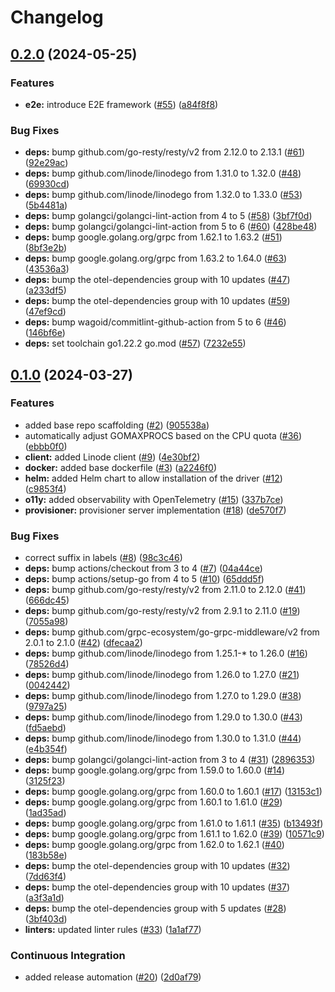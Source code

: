 # Changelog

## [0.2.0](https://github.com/linode/linode-cosi-driver/compare/v0.1.0...v0.2.0) (2024-05-25)


### Features

* **e2e:** introduce E2E framework ([#55](https://github.com/linode/linode-cosi-driver/issues/55)) ([a84f8f8](https://github.com/linode/linode-cosi-driver/commit/a84f8f854a98c743b3d90fffd97d7c0d5d54494d))


### Bug Fixes

* **deps:** bump github.com/go-resty/resty/v2 from 2.12.0 to 2.13.1 ([#61](https://github.com/linode/linode-cosi-driver/issues/61)) ([92e29ac](https://github.com/linode/linode-cosi-driver/commit/92e29acab82a939e85947ec5b5c755b762d756ae))
* **deps:** bump github.com/linode/linodego from 1.31.0 to 1.32.0 ([#48](https://github.com/linode/linode-cosi-driver/issues/48)) ([69930cd](https://github.com/linode/linode-cosi-driver/commit/69930cdf90bd511e97d1e1019d9fcc86cd2b2dc9))
* **deps:** bump github.com/linode/linodego from 1.32.0 to 1.33.0 ([#53](https://github.com/linode/linode-cosi-driver/issues/53)) ([5b4481a](https://github.com/linode/linode-cosi-driver/commit/5b4481a9775cf1e5c784085f38134e374e21eb22))
* **deps:** bump golangci/golangci-lint-action from 4 to 5 ([#58](https://github.com/linode/linode-cosi-driver/issues/58)) ([3bf7f0d](https://github.com/linode/linode-cosi-driver/commit/3bf7f0d83d643ca8fbfe0846bda2c043c865a633))
* **deps:** bump golangci/golangci-lint-action from 5 to 6 ([#60](https://github.com/linode/linode-cosi-driver/issues/60)) ([428be48](https://github.com/linode/linode-cosi-driver/commit/428be4802cc1339cdef2b88ac1cba73867b3c6ce))
* **deps:** bump google.golang.org/grpc from 1.62.1 to 1.63.2 ([#51](https://github.com/linode/linode-cosi-driver/issues/51)) ([8bf3e2b](https://github.com/linode/linode-cosi-driver/commit/8bf3e2b1a9281e2853bbc09f042e48009e9b350b))
* **deps:** bump google.golang.org/grpc from 1.63.2 to 1.64.0 ([#63](https://github.com/linode/linode-cosi-driver/issues/63)) ([43536a3](https://github.com/linode/linode-cosi-driver/commit/43536a335d72ac3c36f37903bd90f2912e76a785))
* **deps:** bump the otel-dependencies group with 10 updates ([#47](https://github.com/linode/linode-cosi-driver/issues/47)) ([a233df5](https://github.com/linode/linode-cosi-driver/commit/a233df53e0e530634b43e73deecc05892fb4d210))
* **deps:** bump the otel-dependencies group with 10 updates ([#59](https://github.com/linode/linode-cosi-driver/issues/59)) ([47ef9cd](https://github.com/linode/linode-cosi-driver/commit/47ef9cd14795d3ea54a1b978cd8ed970b8f98c2f))
* **deps:** bump wagoid/commitlint-github-action from 5 to 6 ([#46](https://github.com/linode/linode-cosi-driver/issues/46)) ([146bf6e](https://github.com/linode/linode-cosi-driver/commit/146bf6e20589751e9fc4117bfe0df297567b44d5))
* **deps:** set toolchain go1.22.2 go.mod ([#57](https://github.com/linode/linode-cosi-driver/issues/57)) ([7232e55](https://github.com/linode/linode-cosi-driver/commit/7232e5571072602bbb68f4397e1c60c41655740b))

## [0.1.0](https://github.com/linode/linode-cosi-driver/compare/v0.1.0...v0.1.0) (2024-03-27)


### Features

* added base repo scaffolding ([#2](https://github.com/linode/linode-cosi-driver/issues/2)) ([905538a](https://github.com/linode/linode-cosi-driver/commit/905538a0d4d6262d60d81eec937566590acf7830))
* automatically adjust GOMAXPROCS based on the CPU quota ([#36](https://github.com/linode/linode-cosi-driver/issues/36)) ([ebbb0f0](https://github.com/linode/linode-cosi-driver/commit/ebbb0f07c69056c19c49dffaf04b77238aa038bd))
* **client:** added Linode client ([#9](https://github.com/linode/linode-cosi-driver/issues/9)) ([4e30bf2](https://github.com/linode/linode-cosi-driver/commit/4e30bf2722054984b08d93ab6fabd39284850ad3))
* **docker:** added base dockerfile ([#3](https://github.com/linode/linode-cosi-driver/issues/3)) ([a2246f0](https://github.com/linode/linode-cosi-driver/commit/a2246f0406ffa85dc1cd84cc8d91c61f57e06b4e))
* **helm:** added Helm chart to allow installation of the driver ([#12](https://github.com/linode/linode-cosi-driver/issues/12)) ([c9853f4](https://github.com/linode/linode-cosi-driver/commit/c9853f4ed2686020acfc30d49057444de5fe9cef))
* **o11y:** added observability with OpenTelemetry ([#15](https://github.com/linode/linode-cosi-driver/issues/15)) ([337b7ce](https://github.com/linode/linode-cosi-driver/commit/337b7cecba42bf80d934bc24a3b7dfe51daee27a))
* **provisioner:** provisioner server implementation ([#18](https://github.com/linode/linode-cosi-driver/issues/18)) ([de570f7](https://github.com/linode/linode-cosi-driver/commit/de570f77fd112c21ec744301adee22c5f93f8927))


### Bug Fixes

* correct suffix in labels ([#8](https://github.com/linode/linode-cosi-driver/issues/8)) ([98c3c46](https://github.com/linode/linode-cosi-driver/commit/98c3c46b6e49731c773b7594f1474e3ad27c54a8))
* **deps:** bump actions/checkout from 3 to 4 ([#7](https://github.com/linode/linode-cosi-driver/issues/7)) ([04a44ce](https://github.com/linode/linode-cosi-driver/commit/04a44ce75b3e80a8d682370494a02c4eca252155))
* **deps:** bump actions/setup-go from 4 to 5 ([#10](https://github.com/linode/linode-cosi-driver/issues/10)) ([65ddd5f](https://github.com/linode/linode-cosi-driver/commit/65ddd5fd6d61d127b65828e88d45651afe0af550))
* **deps:** bump github.com/go-resty/resty/v2 from 2.11.0 to 2.12.0 ([#41](https://github.com/linode/linode-cosi-driver/issues/41)) ([666dc45](https://github.com/linode/linode-cosi-driver/commit/666dc45394d05cd96019205f0806acd8eb31d6c4))
* **deps:** bump github.com/go-resty/resty/v2 from 2.9.1 to 2.11.0 ([#19](https://github.com/linode/linode-cosi-driver/issues/19)) ([7055a98](https://github.com/linode/linode-cosi-driver/commit/7055a98ccac3d7976dc0212a4e7c5b7f8597fb69))
* **deps:** bump github.com/grpc-ecosystem/go-grpc-middleware/v2 from 2.0.1 to 2.1.0 ([#42](https://github.com/linode/linode-cosi-driver/issues/42)) ([dfecaa2](https://github.com/linode/linode-cosi-driver/commit/dfecaa25747ede0617f8366b64aab69009079543))
* **deps:** bump github.com/linode/linodego from 1.25.1-* to 1.26.0 ([#16](https://github.com/linode/linode-cosi-driver/issues/16)) ([78526d4](https://github.com/linode/linode-cosi-driver/commit/78526d427ab4c8f213396eb3bd1736dbf1dac309))
* **deps:** bump github.com/linode/linodego from 1.26.0 to 1.27.0 ([#21](https://github.com/linode/linode-cosi-driver/issues/21)) ([0042442](https://github.com/linode/linode-cosi-driver/commit/00424429928e10424b5daa25448525c7bd5b65e0))
* **deps:** bump github.com/linode/linodego from 1.27.0 to 1.29.0 ([#38](https://github.com/linode/linode-cosi-driver/issues/38)) ([9797a25](https://github.com/linode/linode-cosi-driver/commit/9797a258f6f4244d0370fb7e8676ebeff2a1e0ff))
* **deps:** bump github.com/linode/linodego from 1.29.0 to 1.30.0 ([#43](https://github.com/linode/linode-cosi-driver/issues/43)) ([fd5aebd](https://github.com/linode/linode-cosi-driver/commit/fd5aebdc61b776a738579a278e27b78e721e674c))
* **deps:** bump github.com/linode/linodego from 1.30.0 to 1.31.0 ([#44](https://github.com/linode/linode-cosi-driver/issues/44)) ([e4b354f](https://github.com/linode/linode-cosi-driver/commit/e4b354ffb6157e5c34f8c94bcd3af64805efacfb))
* **deps:** bump golangci/golangci-lint-action from 3 to 4 ([#31](https://github.com/linode/linode-cosi-driver/issues/31)) ([2896353](https://github.com/linode/linode-cosi-driver/commit/2896353baa208f982a065abdca2f7da9c06d6da0))
* **deps:** bump google.golang.org/grpc from 1.59.0 to 1.60.0 ([#14](https://github.com/linode/linode-cosi-driver/issues/14)) ([3125f23](https://github.com/linode/linode-cosi-driver/commit/3125f2347afa18b4fdccdfbf5196681bc600a8a2))
* **deps:** bump google.golang.org/grpc from 1.60.0 to 1.60.1 ([#17](https://github.com/linode/linode-cosi-driver/issues/17)) ([13153c1](https://github.com/linode/linode-cosi-driver/commit/13153c1e0acc8a8851558916c4148dd264af3c30))
* **deps:** bump google.golang.org/grpc from 1.60.1 to 1.61.0 ([#29](https://github.com/linode/linode-cosi-driver/issues/29)) ([1ad35ad](https://github.com/linode/linode-cosi-driver/commit/1ad35ad78b504c904016ed3034de2f2f2519275c))
* **deps:** bump google.golang.org/grpc from 1.61.0 to 1.61.1 ([#35](https://github.com/linode/linode-cosi-driver/issues/35)) ([b13493f](https://github.com/linode/linode-cosi-driver/commit/b13493f1a9412fa4dc562bc489713160f47816fb))
* **deps:** bump google.golang.org/grpc from 1.61.1 to 1.62.0 ([#39](https://github.com/linode/linode-cosi-driver/issues/39)) ([10571c9](https://github.com/linode/linode-cosi-driver/commit/10571c911ca71ae02cb088d8376b556f7287f168))
* **deps:** bump google.golang.org/grpc from 1.62.0 to 1.62.1 ([#40](https://github.com/linode/linode-cosi-driver/issues/40)) ([183b58e](https://github.com/linode/linode-cosi-driver/commit/183b58e6747b5053c1e67a9baf94ab412c9fc570))
* **deps:** bump the otel-dependencies group with 10 updates ([#32](https://github.com/linode/linode-cosi-driver/issues/32)) ([7dd63f4](https://github.com/linode/linode-cosi-driver/commit/7dd63f484aebb80239cc00e2b902a2986cfa612c))
* **deps:** bump the otel-dependencies group with 10 updates ([#37](https://github.com/linode/linode-cosi-driver/issues/37)) ([a3f3a1d](https://github.com/linode/linode-cosi-driver/commit/a3f3a1de1beb1c0aeda5cf3d36753f98b4cb8dcd))
* **deps:** bump the otel-dependencies group with 5 updates ([#28](https://github.com/linode/linode-cosi-driver/issues/28)) ([3bf403d](https://github.com/linode/linode-cosi-driver/commit/3bf403dc636b999ae0e8b6e8ae749ca6e63e5484))
* **linters:** updated linter rules ([#33](https://github.com/linode/linode-cosi-driver/issues/33)) ([1a1af77](https://github.com/linode/linode-cosi-driver/commit/1a1af774a67d94e5e4fb66908fa8a8a125337ed9))


### Continuous Integration

* added release automation ([#20](https://github.com/linode/linode-cosi-driver/issues/20)) ([2d0af79](https://github.com/linode/linode-cosi-driver/commit/2d0af7985d969f68131e5bd3a6726f2708b8c1b8))
